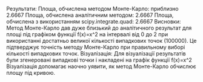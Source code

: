 Результати:
Площа, обчислена методом Монте-Карло: приблизно 2.6667
Площа, обчислена аналітичним методом: 2.6667
Площа, обчислена з використанням scipy.integrate.quad: 2.6667
Висновки:
Метод Монте-Карло дав дуже близький до аналітичного результат для площі під графіком функції f(x)=x^2 на інтервалі від 0 до 2 при використанні достатньо великої кількості випадкових точок (100000). 
Це підтверджує точність методу Монте-Карло при правильному виборі кількості випадкових точок.
Візуалізація:
Для візуалізації результатів були згенеровані випадкові точки і накладені на графік функції 
f(x)=x^2
Візуалізація допомагає наочно уявити, як метод Монте-Карло обчислює площу під кривою.

